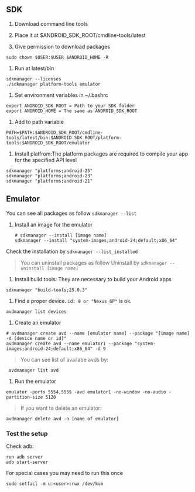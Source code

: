 ## SDK
1. Download command line tools
1. Place it at $ANDROID_SDK_ROOT/cmdline-tools/latest

1. Give permission to download packages
```
sudo chown $USER:$USER $ANDROID_HOME -R
```
1. Run at latest/bin
```
sdkmanager --licenses
./sdkmanager platform-tools emulator
```
1. Set environment variables in ~/.bashrc
```
export ANDROID_SDK_ROOT = Path to your SDK folder
export ANDROID_HOME = The same as ANDROID_SDK_ROOT
```
1. Add to path variable
```
PATH=$PATH:$ANDROID_SDK_ROOT/cmdline-tools/latest/bin:$ANDROID_SDK_ROOT/platform-tools:$ANDROID_SDK_ROOT/emulator
```

1. Install platfrom:The platform packages are required to compile your app for the specified API level
```
sdkmanager "platforms;android-25"
sdkmanager "platforms;android-23"
sdkmanager "platforms;android-21"
```

## Emulator

You can see all packages as follow `sdkmanager --list`


1. Install an image for the emulator

    ```
    # sdkmanager --install [image name]
    sdkmanager --install "system-images;android-24;default;x86_64"
    ```
Check the installation by `sdkmanager --list_installed`
> You can uninstall packages as follow
Uninstall by `sdkmanager --uninstall [image name]`

1. Install build tools: They are necessary to build your Android apps
```
sdkmanager "build-tools;25.0.3"
```

1. Find a proper device. `id: 9 or "Nexus 6P"` is ok.
```
avdmanager list devices
```

1. Create an emulator
```
# avdmanager create avd --name [emulator name] --package "[image name] -d [device name or id]"
avdmanager create avd --name emulator1 --package "system-images;android-24;default;x86_64" -d 9
```
> You can see list of availabe avds by:
```
 avdmanager list avd
```

1. Run the emulator
```
emulator -ports 5554,5555 -avd emulator1 -no-window -no-audio -partition-size 5120
```
> If you want to delete an emulator:
```
avdmanager delete avd -n [name of emulator]
```

### Test the setup
Check adb:
```
run adb server 
adb start-server
```


For special cases you may need to run this once
```
sudo setfacl -m u:<user>:rwx /dev/kvm
```
